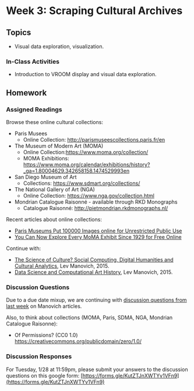 # Week 3: Scraping Cultural Archives

## Topics

* Visual data exploration, visualization.

### In-Class Activities

* Introduction to VROOM display and visual data exploration.

## Homework

### Assigned Readings

Browse these online cultural collections:
* Paris Musees
  * Online Collection: http://parismuseescollections.paris.fr/en
* The Museum of Modern Art (MOMA)
  * Online Collection:https://www.moma.org/collection/
  * MOMA Exhibitions: https://www.moma.org/calendar/exhibitions/history?_ga=1.80004629.342658158.1474529993en
* San Diego Museum of Art
  * Collections: https://www.sdmart.org/collections/
* The National Gallery of Art (NGA)
  * Online Collection: https://www.nga.gov/collection.html
* Mondrian Catalogue Raisonné - available through RKD Monographs
  * Catalogue Raisonné: http://pietmondrian.rkdmonographs.nl/
  
Recent articles about online collections:
* [Paris Museums Put 100000 Images online for Unrestricted Public Use](https://kottke.org/20/01/paris-museums-put-100000-images-online-for-unrestricted-public-use?fbclid=IwAR2PvXu2t8tF5c62R9TneZ83KW1klLtr9YjHQz8T7jddY-6AWFxGqlPjs5A)
* [You Can Now Explore Every MoMA Exhibit Since 1929 for Free Online](https://mymodernmet.com/museum-of-modern-art-exhibition-history/?fbclid=IwAR3LkAPAXmDJ4C9zJn6ujfmhh2zNp6GJL9ysHTMgoKPS5ARp8jx3EklaIUk)

Continue with:
* [The Science of Culture? Social Computing, Digital Humanities and Cultural Analytics](http://manovich.net/content/04-projects/088-cultural-analytics-social-computing/cultural_analytics_article_final.pdf), Lev Manovich, 2015. 
* [Data Science and Computational Art History](http://manovich.net/content/04-projects/087-data-science/manovich_digital_art_history.pdf), Lev Manovich, 2015.

### Discussion Questions

Due to a due date mixup, we are continuing with [discussion questions from last week](https://github.com/roberttwomey/DSC180A-Quantifying-Style/blob/master/02-Cultural_Analytics.md#discussion-questions) on Manovich articles.

Also, to think about collections (MOMA, Paris, SDMA, NGA, Mondrian Catalogue Raisonne): 
* Of Permissions? (CC0 1.0) https://creativecommons.org/publicdomain/zero/1.0/


### Discussion Responses

For Tuesday, 1/28 at 11:59pm, please submit your answers to the discussion questions on this google form: [https://forms.gle/KutZTJnXWTYv1VFn9](https://forms.gle/KutZTJnXWTYv1VFn9)
